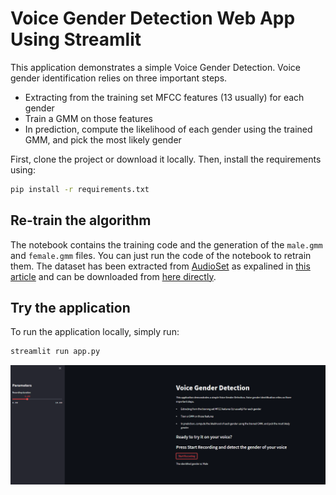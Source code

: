 # Voice Gender Detection Web App Using Streamlit

This application demonstrates a simple Voice Gender Detection. Voice gender identification relies on three important steps.

- Extracting from the training set MFCC features (13 usually) for each gender
- Train a GMM on those features
- In prediction, compute the likelihood of each gender using the trained GMM, and pick the most likely gender

First, clone the project or download it locally. Then, install the requirements using:

```bash
pip install -r requirements.txt
```

## Re-train the algorithm

The notebook contains the training code and the generation of the `male.gmm` and `female.gmm` files. You can just run the code of the notebook to retrain them.
The dataset has been extracted from [AudioSet](https://research.google.com/audioset/dataset/index.html) as expalined in [this article](https://appliedmachinelearning.blog/2017/06/14/voice-gender-detection-using-gmms-a-python-primer/) and can be downloaded from [here directly](https://drive.google.com/file/d/1g64EswaS5PtwIg-Y0ZmWwvSK1DgYvUuc/view?usp=sharing).

## Try the application

To run the application locally, simply run:

```bash
streamlit run app.py
```

![image](webapp_grfv.png)

